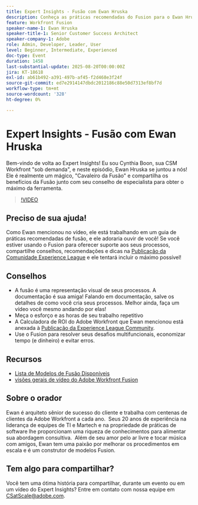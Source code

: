 ```yaml
---
title: Expert Insights - Fusão com Ewan Hruska
description: Conheça as práticas recomendadas do Fusion para o Ewan Hruska. Descubra como documentar, otimizar e dimensionar workflows com o Adobe Workfront Fusion para obter eficiência.
feature: Workfront Fusion
speaker-name-1: Ewan Hruska
speaker-title-1: Senior Customer Success Architect
speaker-company-1: Adobe
role: Admin, Developer, Leader, User
level: Beginner, Intermediate, Experienced
doc-type: Event
duration: 1458
last-substantial-update: 2025-08-20T00:00:00Z
jira: KT-18618
exl-id: ab61b492-a391-497b-af45-f2d468e3f24f
source-git-commit: ed7e2914147dbdc2012186c88e50d7313ef8bf7d
workflow-type: tm+mt
source-wordcount: '328'
ht-degree: 0%

---
```


# Expert Insights - Fusão com Ewan Hruska

Bem-vindo de volta ao Expert Insights!  Eu sou Cynthia Boon, sua CSM Workfront &quot;sob demanda&quot;, e neste episódio, Ewan Hruska se juntou a nós! Ele é realmente um mágico, &quot;Cavaleiro da Fusão&quot; e compartilha os benefícios da Fusão junto com seu conselho de especialista para obter o máximo da ferramenta.

>[!VIDEO](https://video.tv.adobe.com/v/3469896/?learn=on&enablevpops)

## Preciso de sua ajuda!

Como Ewan mencionou no vídeo, ele está trabalhando em um guia de práticas recomendadas de fusão, e ele adoraria ouvir de você!  Se você estiver usando o Fusion para oferecer suporte aos seus processos, compartilhe conselhos, recomendações e dicas na [Publicação da Comunidade Experience League](https://experienceleaguecommunities.adobe.com/t5/workfront-discussions/video-february-2024-workfront-expert-insights-fusion-with-ewan/td-p/657114) e ele tentará incluir o máximo possível!

## Conselhos

* A fusão é uma representação visual de seus processos. A documentação é sua amiga! Falando em documentação, salve os detalhes de como você cria seus processos.  Melhor ainda, faça um vídeo você mesmo andando por elas!
* Meça o esforço e as horas de seu trabalho repetitivo
* A Calculadora de ROI do Adobe Workfront que Ewan mencionou está anexada à [Publicação da Experience League Community](https://experienceleaguecommunities.adobe.com/t5/workfront-discussions/video-february-2024-workfront-expert-insights-fusion-with-ewan/td-p/657114).
* Use o Fusion para resolver seus desafios multifuncionais, economizar tempo (e dinheiro) e evitar erros.

## Recursos

* [Lista de Modelos de Fusão Disponíveis](https://experienceleague.adobe.com/docs/workfront/using/adobe-workfront-fusion/scenarios-in-fusion/fusion-scenario-templates/currently-available-fusion-templates.html?lang=en)
* [visões gerais de vídeo do Adobe Workfront Fusion](https://experienceleague.adobe.com/docs/workfront/using/adobe-workfront-fusion/get-started-with-workfront-fusion/fusion-basics-videos.html?lang=en)

## Sobre o orador

Ewan é arquiteto sênior de sucesso do cliente e trabalha com centenas de clientes da Adobe Workfront a cada ano.  Seus 20 anos de experiência na liderança de equipes de TI e Martech e na propriedade de práticas de software lhe proporcionam uma riqueza de conhecimentos para alimentar sua abordagem consultiva.  Além de seu amor pelo ar livre e tocar música com amigos, Ewan tem uma paixão por melhorar os procedimentos em escala e é um construtor de modelos Fusion.

## Tem algo para compartilhar?

Você tem uma ótima história para compartilhar, durante um evento ou em um vídeo do Expert Insights? Entre em contato com nossa equipe em [CSatScale@adobe.com](mailto:CSatScale@adobe.com).
